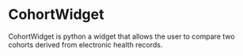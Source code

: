 # CohortWidget
CohortWidget is python a widget that allows the user to compare two cohorts derived from electronic health records. 
